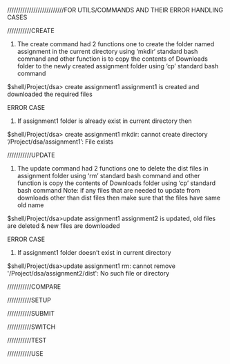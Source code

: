 //////////////////////////FOR UTILS/COMMANDS AND THEIR ERROR HANDLING CASES


///////////CREATE
1. The create <assignment> command had 2 functions one to create the folder named assignment in the current directory using ‘mkdir‘ standard bash command and other function is to copy the contents of Downloads folder to the  newly created assignment folder using ‘cp’  standard bash command

$shell/Project/dsa> create assignment1
assignment1 is created and downloaded the required files

ERROR CASE 
1. If assignment1 folder is already exist in current directory then

$shell/Project/dsa> create assignment1
mkdir: cannot create directory ‘/Project/dsa/assignment1’: File exists



///////////UPDATE
1. The update <assignment> command had 2 functions one to delete the dist files in assignment folder using ‘rm’ standard bash command and other function is copy the contents of Downloads folder using  ‘cp’  standard bash command 
Note: if any files that are needed to update from downloads other than dist files then make sure that the files have same old name

$shell/Project/dsa>update assignment1
assignment2 is updated, old files are deleted & new files are downloaded

ERROR CASE 
1. If assignment1 folder doesn’t exist in current directory

$shell/Project/dsa>update assignment1
rm: cannot remove '/Project/dsa/assignment2/dist': No such file or directory
 




///////////COMPARE




///////////SETUP




///////////SUBMIT




///////////SWITCH




///////////TEST




///////////USE
